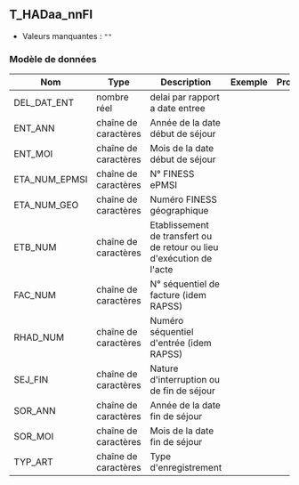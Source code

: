 ## T_HADaa_nnFI

- Valeurs manquantes : `""`

### Modèle de données

|Nom|Type|Description|Exemple|Propriétés|
|-|-|-|-|-|
|DEL_DAT_ENT|nombre réel|delai par rapport a date entree|||
|ENT_ANN|chaîne de caractères|Année de la date début de séjour|||
|ENT_MOI|chaîne de caractères|Mois de la date début de séjour|||
|ETA_NUM_EPMSI|chaîne de caractères|N° FINESS ePMSI|||
|ETA_NUM_GEO|chaîne de caractères|Numéro FINESS  géographique|||
|ETB_NUM|chaîne de caractères|Etablissement de transfert ou de retour ou lieu d'exécution de l'acte|||
|FAC_NUM|chaîne de caractères|N° séquentiel de facture (idem RAPSS)|||
|RHAD_NUM|chaîne de caractères|Numéro séquentiel d'entrée (idem RAPSS)|||
|SEJ_FIN|chaîne de caractères|Nature d'interruption ou de fin de séjour|||
|SOR_ANN|chaîne de caractères|Année de la date fin de séjour|||
|SOR_MOI|chaîne de caractères|Mois de la date fin de séjour|||
|TYP_ART|chaîne de caractères|Type d'enregistrement|||

